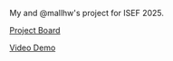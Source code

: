 My and @mallhw's project for ISEF 2025.

[Project Board](https://isef.net/project/robo046t-mobyglobal-a-real-time-whale-detection-network)  
  
[Video Demo](https://www.youtube.com/watch?v=JJYqr3itXvQ)
